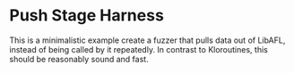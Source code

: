 # Push Stage Harness

This is a minimalistic example create a fuzzer that pulls data out of LibAFL, instead of being called by it repeatedly.
In contrast to Kloroutines, this should be reasonably sound and fast.